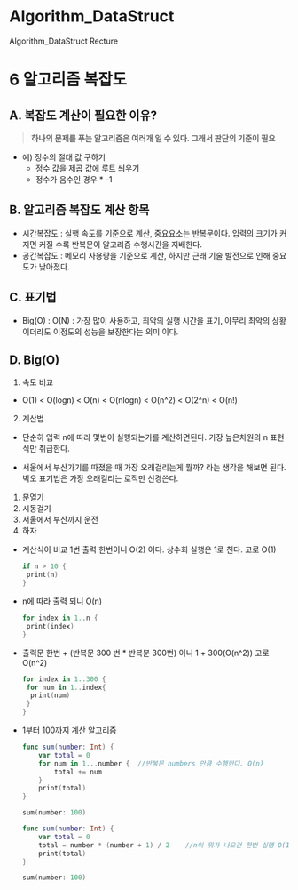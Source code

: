 # Algorithm_DataStruct
Algorithm_DataStruct Recture

6 알고리즘 복잡도
===========

## A. 복잡도 계산이 필요한 이유?
>**하나의 문제를 푸는 알고리즘은 여러개 일 수 있다. 그래서 판단의 기준이 필요**

* 예) 정수의 절대 값 구하기
  * 정수 값을 제곱 값에 루트 씌우기
  * 정수가 음수인 경우 * -1

## B. 알고리즘 복잡도 계산 항목
  * 시간복잡도 : 실행 속도를 기준으로 계산, 중요요소는 반복문이다. 입력의 크기가 커지면 커질 수록 반복문이 알고리즘 수행시간을 지배한다.
  * 공간복잡도 : 메모리 사용량을 기준으로 계산, 하지만 근래 기술 발전으로 인해 중요도가 낮아졌다.

## C. 표기법
  * Big(O) : O(N) : 가장 많이 사용하고, 최악의 실행 시간을 표기, 아무리 최악의 상황이더라도 이정도의 성능을 보장한다는 의미 이다.

## D. Big(O)

1. 속도 비교
 * O(1) < O(logn) < O(n) < O(nlogn) < O(n^2) < O(2^n) < O(n!)
 
2. 계산법
 * 단순히 입력 n에 따라 몇번이 실행되는가를 계산하면된다. 가장 높은차원의 n 표현식만 취급한다.
 
 * 서울에서 부산가기를 따졌을 때 가장 오래걸리는게 뭘까? 라는 생각을 해보면 된다. 빅오 표기법은 가장 오래걸리는 로직만 신경쓴다.
  1. 문열기
  2. 시동걸기
  3. 서울에서 부산까지 운전
  4. 하자

 * 계산식이 비교 1번 출력 한번이니 O(2) 이다. 상수회 실행은 1로 친다. 고로 O(1)
   ```swift
   if n > 10 {
    print(n)
   } 
   
   ```

 * n에 따라 출력 되니 O(n)
 
   ```swift
   for index in 1..n {
    print(index)
   }
   
   ```
   
 * 출력문 한번 + (반복문 300 번 * 반복분 300번) 이니 1 + 300(O(n^2)) 고로 O(n^2)
 
   ```swift
   for index in 1..300 {
    for num in 1..index{
     print(num)
    }
   }
   ```
 
 * 1부터 100까지 계산 알고리즘
 
   ```swift
   func sum(number: Int) {
       var total = 0
       for num in 1...number {	//반복문 numbers 만큼 수행한다. O(n)
           total += num
       }
       print(total)
   }

   sum(number: 100)
   ```

   ```swift
   func sum(number: Int) {
       var total = 0
       total = number * (number + 1) / 2	//n이 뭐가 나오건 한번 실행 O(1)
       print(total)
   }

   sum(number: 100)
   ```
